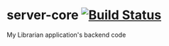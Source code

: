 # server-core [![Build Status](https://travis-ci.org/my-librarian/server-core.svg?branch=master)](https://travis-ci.org/my-librarian/server-core)
My Librarian application's backend code
